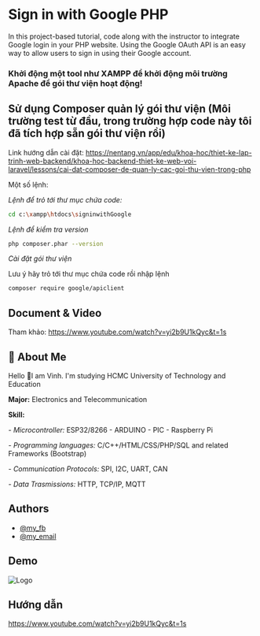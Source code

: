 # Sign in with Google PHP
In this project-based tutorial, code along with the instructor to integrate Google login in your PHP website. Using the Google OAuth API is an easy way to allow users to sign in using their Google account.

### Khởi động một tool như XAMPP để khởi động môi trường Apache để gói thư viện hoạt động!

## Sử dụng Composer quản lý gói thư viện (Môi trường test từ đầu, trong trường hợp code này tôi đã tích hợp sẵn gói thư viện rồi)
Link hướng dẫn cài đặt: https://nentang.vn/app/edu/khoa-hoc/thiet-ke-lap-trinh-web-backend/khoa-hoc-backend-thiet-ke-web-voi-laravel/lessons/cai-dat-composer-de-quan-ly-cac-goi-thu-vien-trong-php

Một số lệnh:

*Lệnh để trỏ tới thư mục chứa code:*
```bash
cd c:\xampp\htdocs\signinwithGoogle
```
*Lệnh để kiểm tra version*
```bash
php composer.phar --version
```
*Cài đặt gói thư viện*

Lưu ý hãy trỏ tới thư mục chứa code rồi nhập lệnh
```bash
composer require google/apiclient
```
## Document &  Video
Tham khảo: https://www.youtube.com/watch?v=yi2b9U1kQyc&t=1s


## 🚀 About Me
Hello 👋I am Vinh. I'm studying HCMC University of Technology and Education

**Major:** Electronics and Telecommunication

**Skill:** 

*- Microcontroller:* ESP32/8266 - ARDUINO - PIC - Raspberry Pi

*- Programming languages:* C/C++/HTML/CSS/PHP/SQL and
related Frameworks (Bootstrap)

*- Communication Protocols:* SPI, I2C, UART, CAN

*- Data Trasmissions:* HTTP, TCP/IP, MQTT
## Authors

- [@my_fb](https://www.facebook.com/vcao.vn)
- [@my_email](contact@vinhcaodatabase.com)

## Demo

![Logo](https://codingninja.asia/images/codeninjalogo.png)

## Hướng dẫn

https://www.youtube.com/watch?v=yi2b9U1kQyc&t=1s

